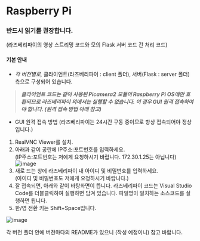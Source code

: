 # Raspberry Pi
### 반드시 읽기를 권장합니다.
(라즈베리파이의 영상 스트리밍 코드와 모의 Flask 서버 코드 간 처리 코드)  

#### 기본 안내  
- *각 버전별로,* 클라이언트(라즈베리파이 : client 폴더), 서버(Flask : server 폴더) 측으로 구성되어 있습니다.  
> ***클라이언트 코드는 같이 사용된 Picamera2 모듈이 Raspberry Pi OS에만 호환되므로 라즈베리파이 외에서는 실행할 수 없습니다. 이 경우 GUI 원격 접속하여야 합니다. (원격 접속 방법 아래 참고)***  
- GUI 원격 접속 방법 (라즈베리파이는 24시간 구동 중이므로 항상 접속되어야 정상입니다.)  
1. RealVNC Viewer를 설치.  
2. 아래과 같이 공란에 IP주소:포트번호를 입력하세요.  
(IP주소:포트번호는 저에게 요청하시기 바랍니다. 172.30.1.25는 아닙니다)  
![image](https://github.com/user-attachments/assets/6fda43e0-82c1-4f63-8314-d8512dc71e3c)
3. 새로 뜨는 창에 라즈베리파이 내 아이디 및 비밀번호를 입력하세요.  
(아이디 및 비밀번호도 저에게 요청하시기 바랍니다.)  
4. 잘 접속되면, 아래와 같이 바탕화면이 뜹니다. 라즈베리파이 코드는 Visual Studio Code를 더블클릭하여 실행하면 담겨 있습니다. 파일명이 일치하는 소스코드를 실행하면 됩니다.  
5. 한/영 전환 키는 Shift+Space입니다.  
   
![image](https://github.com/user-attachments/assets/6645bafe-22bb-4003-9fb1-24d7edcc73fb)  

각 버전 폴더 안에 버전마다의 README가 있으니 (작성 예정이니) 참고 바랍니다.
